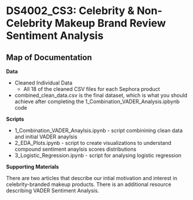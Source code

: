 # DS4002_CS3: Celebrity & Non-Celebrity Makeup Brand Review Sentiment Analysis
## Map of Documentation

**Data**
  - Cleaned Individual Data
    - All 18 of the cleaned CSV files for each Sephora product 
  - combined_clean_data.csv is the final dataset, which is what you should achieve after completing the 1_Combination_VADER_Analysis.ipbynb code
 
**Scripts**
  - 1_Combination_VADER_Anaylsis.ipynb - script combinining clean data and initial VADER anaylsis
  - 2_EDA_Plots.ipynb - script to create visualizations to understand compound sentiment anaylsis scores distributions
  - 3_Logistic_Regression.ipynb - script for analysing logistic regression

**Supporting Materials**

There are two articles that describe our intial motivation and interest in celebrity-branded makeup products. There is an additional resource describing VADER Sentiment Analysis.
